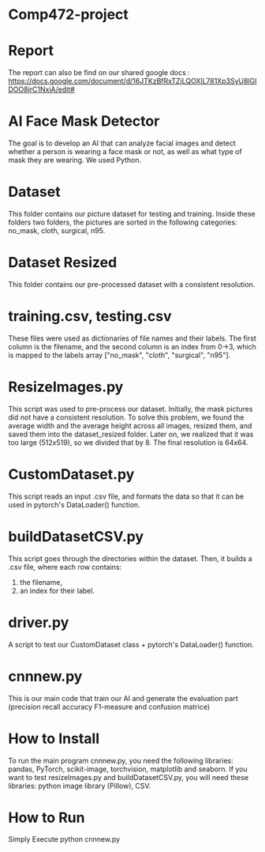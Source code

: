 # Comp472-project
# Report
The report can also be find on our shared google docs : https://docs.google.com/document/d/16JTKzBfRxTZjLQOXlL781Xp3SyU8lGIDOO8jrC1NxiA/edit#
# AI Face Mask Detector
The goal is to develop an AI that can analyze facial images and detect whether a person is wearing a face mask or not, as well as what type of mask they are wearing. We used Python.

# Dataset
This folder contains our picture dataset for testing and training. Inside these folders two folders, the pictures are sorted in the following categories: no_mask, cloth, surgical, n95.

# Dataset Resized
This folder contains our pre-processed dataset with a consistent resolution.

# training.csv, testing.csv
These files were used as dictionaries of file names and their labels. The first column is the filename, and the second column is an index from 0->3, which is mapped to the labels array ["no_mask", "cloth", "surgical", "n95"].

# ResizeImages.py
This script was used to pre-process our dataset. Initially, the mask pictures did not have a consistent resolution. To solve this problem, we found the average width and the average height across all images, resized them, and saved them into the dataset_resized folder. Later on, we realized that it was too large (512x519), so we divided that by 8. The final resolution is 64x64.

# CustomDataset.py
This script reads an input .csv file, and formats the data so that it can be used in pytorch's DataLoader() function.

# buildDatasetCSV.py
This script goes through the directories within the dataset. Then, it builds a .csv file, where each row contains: 
  1. the filename, 
  2. an index for their label.

# driver.py
A script to test our CustomDataset class + pytorch's DataLoader() function.

# cnnnew.py
This is our main code that train our AI and generate the evaluation part (precision recall accuracy F1-measure and confusion matrice)

# How to Install
To run the main program cnnnew.py, you need the following libraries: pandas, PyTorch, scikit-image, torchvision, matplotlib and seaborn. 
If you want to test resizeImages.py and buildDatasetCSV.py, you will need these libraries: python image library (Pillow), CSV.

# How to Run
Simply Execute python cnnnew.py
